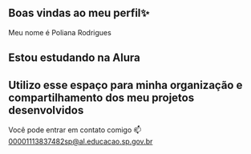 ## Boas vindas ao meu perfil✨
Meu nome é Poliana Rodrigues
## Estou estudando na Alura
## Utilizo esse espaço para minha organização e compartilhamento dos meu projetos desenvolvidos
Você pode entrar em contato comigo 📫
00001113837482sp@al.educacao.sp.gov.br


<!--
**PRodrigues2109/PRodrigues2109** is a ✨ _special_ ✨ repository because its `README.md` (this file) appears on your GitHub profile.

Here are some ideas to get you started:

- 🔭 I’m currently working on ...
- 🌱 I’m currently learning ...
- 👯 I’m looking to collaborate on ...
- 🤔 I’m looking for help with ...
- 💬 Ask me about ...
- 📫 How to reach me: ...
- 😄 Pronouns: ...
- ⚡ Fun fact: ...
-->
